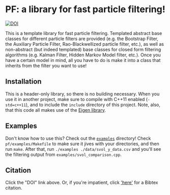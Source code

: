 # PF: a library for fast particle filtering!

[![DOI](https://zenodo.org/badge/130237492.svg)](https://zenodo.org/badge/latestdoi/130237492)

This is a template library for fast particle filtering. Templated abstract base classes for different particle filters are provided (e.g. the Bootstrap Filter, the Auxiliary Particle Filter, Rao-Blackwellized particle filter, etc.), as well as non-abstract (but indeed templated) base classes for closed form filtering algorithms (e.g. Kalman Filter, Hidden Markov Model filter, etc.). Once you have a certain model in mind, all you have to do is make it into a class that inherits from the filter you want to use!

## Installation
This is a header-only library, so there is no building necessary. When you use it in another project, make sure to compile with C++11 enabled (`-std=c++11`), and to include the `include` directory of this project. Note, also, that this code all makes use of the [Eigen library](http://eigen.tuxfamily.org/).

## Examples
Don't know how to use this? Check out the [`examples`](https://github.com/tbrown122387/pf/tree/master/examples) directory! Check `pf/examples/Makefile` to make sure it jives with your directories, and then run `make`. After that, run `./examples ./data/svol_y_data.csv` and you'll see the filtering output from `examples/svol_comparison.cpp`.

## Citation

Click the "DOI" link above. Or, if you're impatient, click ['here'](https://zenodo.org/record/2633289/export/hx) for a Bibtex citation.
